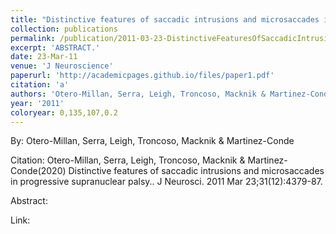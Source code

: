 ```yaml
---
title: "Distinctive features of saccadic intrusions and microsaccades in progressive supranuclear palsy."
collection: publications
permalink: /publication/2011-03-23-DistinctiveFeaturesOfSaccadicIntrusionsAndMicrosaccadesInProgre
excerpt: 'ABSTRACT.'
date: 23-Mar-11
venue: 'J Neuroscience'
paperurl: 'http://academicpages.github.io/files/paper1.pdf'
citation: 'a'
authors: 'Otero-Millan, Serra, Leigh, Troncoso, Macknik & Martinez-Conde'
year: '2011'
coloryear: 0,135,107,0.2
---
```


By: Otero-Millan, Serra, Leigh, Troncoso, Macknik & Martinez-Conde

Citation: Otero-Millan, Serra, Leigh, Troncoso, Macknik & Martinez-Conde(2020) Distinctive features of saccadic intrusions and microsaccades in progressive supranuclear palsy.. J Neurosci. 2011 Mar 23;31(12):4379-87. 

Abstract: 

Link: 
